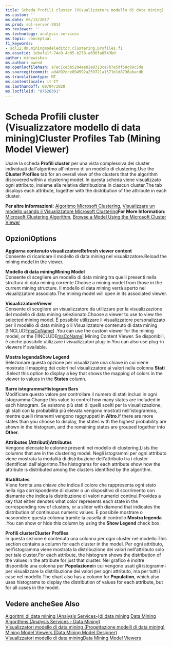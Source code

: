 ```yaml
---
title: Scheda Profili cluster (Visualizzatore modello di data mining) | Microsoft Docs
ms.custom: ''
ms.date: 06/13/2017
ms.prod: sql-server-2014
ms.reviewer: ''
ms.technology: analysis-services
ms.topic: conceptual
f1_keywords:
- sql12.dm.miningmodeleditor.clustering.profiles.f1
ms.assetid: 1ebafa1f-74e9-4c05-b278-a690fa8543bd
author: minewiskan
ms.author: owend
ms.openlocfilehash: a7ec1ce5b5204ae81a9313ca7b7e5df58c98c5da
ms.sourcegitcommit: ad4d92dce894592a259721a1571b1d8736abacdb
ms.translationtype: MT
ms.contentlocale: it-IT
ms.lasthandoff: 08/04/2020
ms.locfileid: "87626391"
---
```

# <a name="cluster-profiles-tab-mining-model-viewer"></a><span data-ttu-id="29283-102">Scheda Profili cluster (Visualizzatore modello di data mining)</span><span class="sxs-lookup"><span data-stu-id="29283-102">Cluster Profiles Tab (Mining Model Viewer)</span></span>
  <span data-ttu-id="29283-103">Usare la scheda **Profili cluster** per una vista complessiva dei cluster individuati dall'algoritmo all'interno di un modello di clustering.</span><span class="sxs-lookup"><span data-stu-id="29283-103">Use the **Cluster Profiles** tab for an overall view of the clusters that the algorithm discovered within a clustering model.</span></span> <span data-ttu-id="29283-104">In questa scheda viene visualizzato ogni attributo, insieme alla relativa distribuzione in ciascun cluster.</span><span class="sxs-lookup"><span data-stu-id="29283-104">The tab displays each attribute, together with the distribution of the attribute in each cluster.</span></span>  
  
 <span data-ttu-id="29283-105">**Per altre informazioni:** [Algoritmo Microsoft Clustering](data-mining/microsoft-clustering-algorithm.md), [Visualizzare un modello usando il Visualizzatore Microsoft Clustering](data-mining/browse-a-model-using-the-microsoft-cluster-viewer.md)</span><span class="sxs-lookup"><span data-stu-id="29283-105">**For More Information:** [Microsoft Clustering Algorithm](data-mining/microsoft-clustering-algorithm.md), [Browse a Model Using the Microsoft Cluster Viewer](data-mining/browse-a-model-using-the-microsoft-cluster-viewer.md)</span></span>  
  
## <a name="options"></a><span data-ttu-id="29283-106">Opzioni</span><span class="sxs-lookup"><span data-stu-id="29283-106">Options</span></span>  
 <span data-ttu-id="29283-107">**Aggiorna contenuto visualizzatore**</span><span class="sxs-lookup"><span data-stu-id="29283-107">**Refresh viewer content**</span></span>  
 <span data-ttu-id="29283-108">Consente di ricaricare il modello di data mining nel visualizzatore.</span><span class="sxs-lookup"><span data-stu-id="29283-108">Reload the mining model in the viewer.</span></span>  
  
 <span data-ttu-id="29283-109">**Modello di data mining**</span><span class="sxs-lookup"><span data-stu-id="29283-109">**Mining Model**</span></span>  
 <span data-ttu-id="29283-110">Consente di scegliere un modello di data mining tra quelli presenti nella struttura di data mining corrente.</span><span class="sxs-lookup"><span data-stu-id="29283-110">Choose a mining model from those in the current mining structure.</span></span> <span data-ttu-id="29283-111">Il modello di data mining verrà aperto nel visualizzatore associato.</span><span class="sxs-lookup"><span data-stu-id="29283-111">The mining model will open in its associated viewer.</span></span>  
  
 <span data-ttu-id="29283-112">**Visualizzatore**</span><span class="sxs-lookup"><span data-stu-id="29283-112">**Viewer**</span></span>  
 <span data-ttu-id="29283-113">Consente di scegliere un visualizzatore da utilizzare per la visualizzazione del modello di data mining selezionato.</span><span class="sxs-lookup"><span data-stu-id="29283-113">Choose a viewer to use to view the selected mining model.</span></span> <span data-ttu-id="29283-114">È possibile utilizzare il visualizzatore personalizzato per il modello di data mining o il Visualizzatore contenuto di data mining [!INCLUDE[msCoName](../includes/msconame-md.md)] .</span><span class="sxs-lookup"><span data-stu-id="29283-114">You can use the custom viewer for the mining model, or the [!INCLUDE[msCoName](../includes/msconame-md.md)] Mining Content Viewer.</span></span> <span data-ttu-id="29283-115">Se disponibili, è anche possibile utilizzare i visualizzatori plug-in.</span><span class="sxs-lookup"><span data-stu-id="29283-115">You can also use plug-in viewers if available.</span></span>  
  
 <span data-ttu-id="29283-116">**Mostra legenda**</span><span class="sxs-lookup"><span data-stu-id="29283-116">**Show Legend**</span></span>  
 <span data-ttu-id="29283-117">Selezionare questa opzione per visualizzare una chiave in cui viene mostrato il mapping dei colori nel visualizzatore ai valori nella colonna **Stati** .</span><span class="sxs-lookup"><span data-stu-id="29283-117">Select this option to display a key that shows the mapping of colors in the viewer to values in the **States** column.</span></span>  
  
 <span data-ttu-id="29283-118">**Barre istogramma**</span><span class="sxs-lookup"><span data-stu-id="29283-118">**Histogram Bars**</span></span>  
 <span data-ttu-id="29283-119">Modificare questo valore per controllare il numero di stati inclusi in ogni istogramma.</span><span class="sxs-lookup"><span data-stu-id="29283-119">Change this value to control how many states are included in each histogram.</span></span> <span data-ttu-id="29283-120">Se esistono più stati di quelli scelti per la visualizzazione, gli stati con la probabilità più elevata vengono mostrati nell'istogramma, mentre quelli rimanenti vengono raggruppati in **Altro**.</span><span class="sxs-lookup"><span data-stu-id="29283-120">If there are more states than you choose to display, the states with the highest probability are shown in the histogram, and the remaining states are grouped together into **Other**.</span></span>  
  
 <span data-ttu-id="29283-121">**Attributes (Attributi)**</span><span class="sxs-lookup"><span data-stu-id="29283-121">**Attributes**</span></span>  
 <span data-ttu-id="29283-122">Vengono elencate le colonne presenti nel modello di clustering.</span><span class="sxs-lookup"><span data-stu-id="29283-122">Lists the columns that are in the clustering model.</span></span> <span data-ttu-id="29283-123">Negli istogrammi per ogni attributo viene mostrata la modalità di distribuzione dell'attributo tra i cluster identificati dall'algoritmo.</span><span class="sxs-lookup"><span data-stu-id="29283-123">The histograms for each attribute show how the attribute is distributed among the clusters identified by the algorithm.</span></span>  
  
 <span data-ttu-id="29283-124">**Stati**</span><span class="sxs-lookup"><span data-stu-id="29283-124">**States**</span></span>  
 <span data-ttu-id="29283-125">Viene fornita una chiave che indica il colore che rappresenta ogni stato nella riga corrispondente di cluster o un dispositivo di scorrimento con diamante che indica la distribuzione di valori numerici continui.</span><span class="sxs-lookup"><span data-stu-id="29283-125">Provides a key that either denotes what color represents each state in the corresponding row of clusters, or a slider with diamond that indicates the distribution of continuous numeric values.</span></span> <span data-ttu-id="29283-126">È possibile mostrare o nascondere questa colonna tramite la casella di controllo **Mostra legenda** .</span><span class="sxs-lookup"><span data-stu-id="29283-126">You can show or hide this column by using the **Show Legend** check box.</span></span>  
  
 <span data-ttu-id="29283-127">**Profili cluster**</span><span class="sxs-lookup"><span data-stu-id="29283-127">**Cluster Profiles**</span></span>  
 <span data-ttu-id="29283-128">In questa sezione è contenuta una colonna per ogni cluster nel modello.</span><span class="sxs-lookup"><span data-stu-id="29283-128">This section contains a column for each cluster in the model.</span></span> <span data-ttu-id="29283-129">Per ogni attributo, nell'istogramma viene mostrata la distribuzione dei valori nell'attributo solo per tale cluster.</span><span class="sxs-lookup"><span data-stu-id="29283-129">For each attribute, the histogram shows the distribution of the values in the attribute for just that cluster.</span></span> <span data-ttu-id="29283-130">Nel grafico è inoltre disponibile una colonna per **Popolazione**in cui vengono usati gli istogrammi per visualizzare la distribuzione dei valori per ogni attributo, ma per tutti i case nel modello.</span><span class="sxs-lookup"><span data-stu-id="29283-130">The chart also has a column for **Population**, which also uses histograms to display the distribution of values for each attribute, but for all cases in the model.</span></span>  
  
## <a name="see-also"></a><span data-ttu-id="29283-131">Vedere anche</span><span class="sxs-lookup"><span data-stu-id="29283-131">See Also</span></span>  
 <span data-ttu-id="29283-132">[Algoritmi di data mining &#40;Analysis Services-&#41;di data mining](data-mining/data-mining-algorithms-analysis-services-data-mining.md) </span><span class="sxs-lookup"><span data-stu-id="29283-132">[Data Mining Algorithms &#40;Analysis Services - Data Mining&#41;](data-mining/data-mining-algorithms-analysis-services-data-mining.md) </span></span>  
 <span data-ttu-id="29283-133">[Visualizzatori modello di data mining &#40;Progettazione modelli di data mining&#41;](mining-model-viewers-data-mining-model-designer.md) </span><span class="sxs-lookup"><span data-stu-id="29283-133">[Mining Model Viewers &#40;Data Mining Model Designer&#41;](mining-model-viewers-data-mining-model-designer.md) </span></span>  
 [<span data-ttu-id="29283-134">Visualizzatori modello di data mining</span><span class="sxs-lookup"><span data-stu-id="29283-134">Data Mining Model Viewers</span></span>](data-mining/data-mining-model-viewers.md)  
  
  
